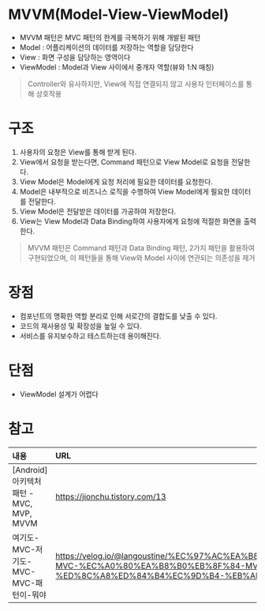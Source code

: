 # MVVM(Model-View-ViewModel)
- MVVM 패턴은 MVC 패턴의 한계를 극복하기 위해 개발된 패턴
- Model : 어플리케이션의 데이터를 저장하는 역할을 담당한다
- View : 화면 구성을 담당하는 영역이다
- ViewModel : Model과 View 사이에서 중개자 역할(뷰와 1:N 매칭)
> Controller와 유사하지만, View에 직접 연결되지 않고 사용자 인터페이스를 통해 상호작용

# 구조
1. 사용자의 요청은 View를 통해 받게 된다.
2. View에서 요청을 받는다면, Command 패턴으로 View Model로 요청을 전달한다.
3. View Model은 Model에게 요청 처리에 필요한 데이터를 요청한다.
4. Model은 내부적으로 비즈니스 로직을 수행하여 View Model에게 필요한 데이터를 전달한다.
5. View Model은 전달받은 데이터를 가공하여 저장한다.
6. View는 View Model과 Data Binding하여 사용자에게 요청에 적절한 화면을 출력한다.
> MVVM 패턴은 Command 패턴과 Data Binding 패턴, 2가지 패턴을 활용하여 구현되었으며, 이 패턴들을 통해 View와 Model 사이에 연관되는 의존성을 제거

# 장점
- 컴포넌트의 명확한 역할 분리로 인해 서로간의 결합도를 낮출 수 있다.
- 코드의 재사용성 및 확장성을 높일 수 있다.
- 서비스를 유지보수하고 테스트하는데 용이해진다.

# 단점
- ViewModel 설계가 어렵다

# 참고

|내용|URL|
|:---|:---|
|[Android] 아키텍처 패턴 - MVC, MVP, MVVM|https://jionchu.tistory.com/13|
|여기도-MVC-저기도-MVC-MVC-패턴이-뭐야|https://velog.io/@langoustine/%EC%97%AC%EA%B8%B0%EB%8F%84-MVC-%EC%A0%80%EA%B8%B0%EB%8F%84-MVC-MVC-%ED%8C%A8%ED%84%B4%EC%9D%B4-%EB%AD%90%EC%95%BC|